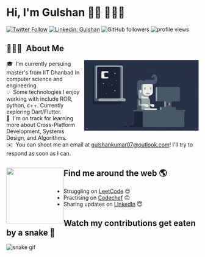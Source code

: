 
# Hi, I'm Gulshan 👋🏾 👩🏾‍💻

[![Twitter Follow](https://img.shields.io/twitter/follow/Gulshan__1?label=Follow)](https://twitter.com/intent/follow?screen_name=Gulshan__1)
[![Linkedin: Gulshan](https://img.shields.io/badge/-Gulshan-blue?style=flat-square&logo=Linkedin&logoColor=white&link=https://www.linkedin.com/in/gulshan-kumar-07/)](https://www.linkedin.com/in/gulshan-kumar-07/)
![GitHub followers](https://img.shields.io/github/followers/GulshanKumar0?label=Follow&style=social)
<img alt = "profile views" src="https://komarev.com/ghpvc/?username=GulshanKumar0&color=brightgreen">  


## 👨🏻‍💻 &nbsp;About Me

<img alt="Night Coding" src="https://raw.githubusercontent.com/AVS1508/AVS1508/master/assets/Night-Coding.gif" align="right"/>

🎓 &nbsp;I’m currently persuing master's from IIT Dhanbad In computer science and engineering\
💡 &nbsp;Some technologies I enjoy working with include ROR, python, c++. Currently exploring Dart/Flutter.\
🌱 &nbsp;I'm on track for learning more about Cross-Platform Development, Systems Design, and Algorithms.\
✉️ &nbsp;You can shoot me an email at gulshankumar07@outlook.com! I'll try to respond as soon as I can.



## Find me around the web 🌎 <a href="https://www.linkedin.com/in/gulshan-kumar-07/"><img align="left" width="150" height="146" src="https://github.com/M0nica/M0nica/blob/main/octomonica/m0nica-octocat-rotating.gif?raw=true"></a>
- Struggling on <a href=" https://leetcode.com/rk930344/">LeetCode</a> 😍
- Practising on <a href="https://www.codechef.com/users/gulshan07">Codechef</a> 🙃
- Sharing updates on <a href="https://www.linkedin.com/in/gulshan-kumar-07/">LinkedIn</a> 😇

## Watch my contributions get eaten by a snake 🐍
![snake gif](https://github.com/GulshanKumarO/Actions/blob/output/github-contribution-grid-snake.svg)
